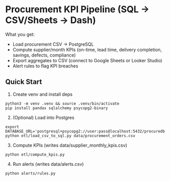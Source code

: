 
# Procurement KPI Pipeline (SQL → CSV/Sheets → Dash)

What you get:
- Load procurement CSV → PostgreSQL
- Compute supplier/month KPIs (on-time, lead time, delivery completion, savings, defects, compliance)
- Export aggregates to CSV (connect to Google Sheets or Looker Studio)
- Alert rules to flag KPI breaches

## Quick Start
1) Create venv and install deps
```
python3 -m venv .venv && source .venv/bin/activate
pip install pandas sqlalchemy psycopg2-binary
```

2) (Optional) Load into Postgres
```
export DATABASE_URL='postgresql+psycopg2://user:pass@localhost:5432/procuredb'
python etl/load_csv_to_sql.py data/procurement_orders.csv
```

3) Compute KPIs (writes data/supplier_monthly_kpis.csv)
```
python etl/compute_kpis.py
```

4) Run alerts (writes data/alerts.csv)
```
python alerts/rules.py
```
